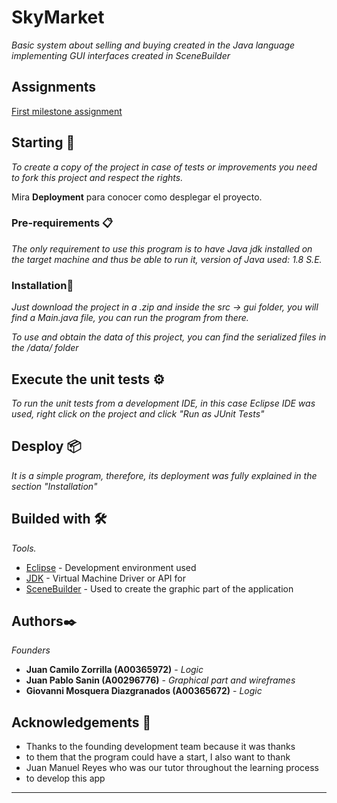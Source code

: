 # SkyMarket

_Basic system about selling and buying created in the Java language implementing GUI interfaces created in SceneBuilder_

## Assignments
<a href="https://github.com/Giovanni2414/SkyMarket/blob/master/docs/Mosquera%20A00365672%20-%20Sanin%20A00296776%20-%20Zorrilla%20-A00365972.pdf">First milestone assignment</a>

## Starting 🚀

_To create a copy of the project in case of tests or improvements you need to fork this project and respect the rights._

Mira **Deployment** para conocer como desplegar el proyecto.


### Pre-requirements 📋

_The only requirement to use this program is to have Java jdk installed on the target machine and thus be able to run it, version of Java used: 1.8 S.E._

### Installation🔧

_Just download the project in a .zip and inside the src -> gui folder, you will find a Main.java file, you can run the program from there._

_To use and obtain the data of this project, you can find the serialized files in the /data/ folder_

## Execute the unit tests ⚙️

_To run the unit tests from a development IDE, in this case Eclipse IDE was used, right click on the project and click "Run as JUnit Tests"_

## Desploy 📦

_It is a simple program, therefore, its deployment was fully explained in the section "Installation"_

## Builded with 🛠️

_Tools._

* [Eclipse](http://www.dropwizard.io/1.0.2/docs/) - Development environment used
* [JDK](https://maven.apache.org/) - Virtual Machine Driver or API for
* [SceneBuilder](https://rometools.github.io/rome/) - Used to create the graphic part of the application

## Authors✒️

_Founders_

* **Juan Camilo Zorrilla (A00365972)** - *Logic*
* **Juan Pablo Sanin (A00296776)** - *Graphical part and wireframes*
* **Giovanni Mosquera Diazgranados (A00365672)** - *Logic*

## Acknowledgements 🎁

* Thanks to the founding development team because it was thanks 
* to them that the program could have a start, I also want to thank 
* Juan Manuel Reyes who was our tutor throughout the learning process 
* to develop this app

---
